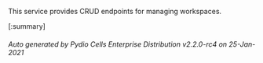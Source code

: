 






This service provides CRUD endpoints for managing workspaces.

[:summary]

###### Auto generated by Pydio Cells Enterprise Distribution v2.2.0-rc4 on 25-Jan-2021
